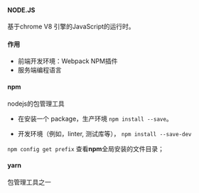 #### NODE.JS

基于chrome V8 引擎的JavaScript的运行时。

#### 作用

* 前端开发环境：Webpack NPM插件
* 服务端编程语言

#### npm

nodejs的包管理工具

* 在安装一个 package，生产环境  `npm install --save`。

* 开发环境（例如，linter, 测试库等）， `npm install --save-dev`

`npm config get prefix`   查看**npm**全局安装的文件目录；

#### yarn 

包管理工具之一

